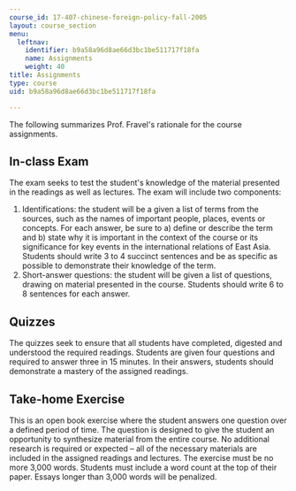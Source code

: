 ```yaml
---
course_id: 17-407-chinese-foreign-policy-fall-2005
layout: course_section
menu:
  leftnav:
    identifier: b9a58a96d8ae66d3bc1be511717f18fa
    name: Assignments
    weight: 40
title: Assignments
type: course
uid: b9a58a96d8ae66d3bc1be511717f18fa

---
```


The following summarizes Prof. Fravel's rationale for the course assignments.

In-class Exam
-------------

The exam seeks to test the student's knowledge of the material presented in the readings as well as lectures. The exam will include two components:

1.  Identifications: the student will be a given a list of terms from the sources, such as the names of important people, places, events or concepts. For each answer, be sure to a) define or describe the term and b) state why it is important in the context of the course or its significance for key events in the international relations of East Asia. Students should write 3 to 4 succinct sentences and be as specific as possible to demonstrate their knowledge of the term.
2.  Short-answer questions: the student will be given a list of questions, drawing on material presented in the course. Students should write 6 to 8 sentences for each answer.

Quizzes
-------

The quizzes seek to ensure that all students have completed, digested and understood the required readings. Students are given four questions and required to answer three in 15 minutes. In their answers, students should demonstrate a mastery of the assigned readings.

Take-home Exercise
------------------

This is an open book exercise where the student answers one question over a defined period of time. The question is designed to give the student an opportunity to synthesize material from the entire course. No additional research is required or expected – all of the necessary materials are included in the assigned readings and lectures. The exercise must be no more 3,000 words. Students must include a word count at the top of their paper. Essays longer than 3,000 words will be penalized.
